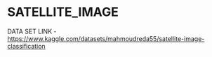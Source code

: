 # SATELLITE_IMAGE
DATA SET LINK - https://www.kaggle.com/datasets/mahmoudreda55/satellite-image-classification
